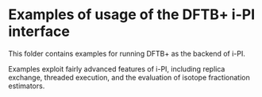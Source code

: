 Examples of usage of the DFTB+ i-PI interface
=============================================

This folder contains examples for running DFTB+ as the backend of i-PI.

Examples exploit fairly advanced features of i-PI, including replica exchange,
threaded execution, and the evaluation of isotope fractionation estimators.
